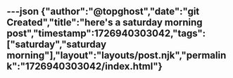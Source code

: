 ---json
{"author":"@topghost","date":"git Created","title":"here's a saturday morning post","timestamp":1726940303042,"tags":["saturday","saturday morning"],"layout":"layouts/post.njk","permalink":"1726940303042/index.html"}
---
